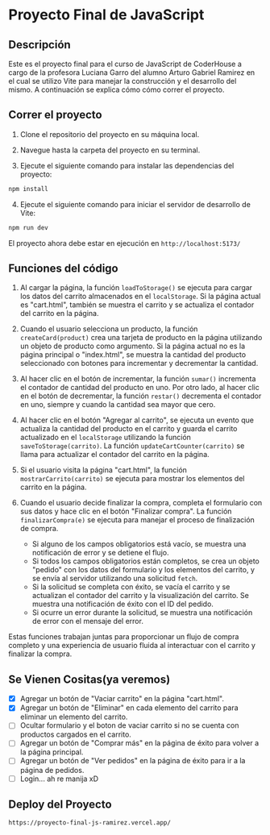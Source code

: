 # Proyecto Final de JavaScript

## Descripción

Este es el proyecto final para el curso de JavaScript de CoderHouse a cargo de la profesora Luciana Garro del alumno Arturo Gabriel Ramirez en el cual se utilizo Vite para manejar la construcción y el desarrollo del mismo. A continuación se explica cómo cómo correr el proyecto.

## Correr el proyecto

1. Clone el repositorio del proyecto en su máquina local.

2. Navegue hasta la carpeta del proyecto en su terminal.

3. Ejecute el siguiente comando para instalar las dependencias del proyecto:

```bash
npm install
```

4. Ejecute el siguiente comando para iniciar el servidor de desarrollo de Vite:

```bash
npm run dev
```

El proyecto ahora debe estar en ejecución en `http://localhost:5173/`

## Funciones del código

1. Al cargar la página, la función `loadToStorage()` se ejecuta para cargar los datos del carrito almacenados en el `localStorage`. Si la página actual es "cart.html", también se muestra el carrito y se actualiza el contador del carrito en la página.

2. Cuando el usuario selecciona un producto, la función `createCard(product)` crea una tarjeta de producto en la página utilizando un objeto de producto como argumento. Si la página actual no es la página principal o "index.html", se muestra la cantidad del producto seleccionado con botones para incrementar y decrementar la cantidad.

3. Al hacer clic en el botón de incrementar, la función `sumar()` incrementa el contador de cantidad del producto en uno. Por otro lado, al hacer clic en el botón de decrementar, la función `restar()` decrementa el contador en uno, siempre y cuando la cantidad sea mayor que cero.

4. Al hacer clic en el botón "Agregar al carrito", se ejecuta un evento que actualiza la cantidad del producto en el carrito y guarda el carrito actualizado en el `localStorage` utilizando la función `saveToStorage(carrito)`. La función `updateCartCounter(carrito)` se llama para actualizar el contador del carrito en la página.

5. Si el usuario visita la página "cart.html", la función `mostrarCarrito(carrito)` se ejecuta para mostrar los elementos del carrito en la página.

6. Cuando el usuario decide finalizar la compra, completa el formulario con sus datos y hace clic en el botón "Finalizar compra". La función `finalizarCompra(e)` se ejecuta para manejar el proceso de finalización de compra.

   - Si alguno de los campos obligatorios está vacío, se muestra una notificación de error y se detiene el flujo.
   - Si todos los campos obligatorios están completos, se crea un objeto "pedido" con los datos del formulario y los elementos del carrito, y se envía al servidor utilizando una solicitud `fetch`.
   - Si la solicitud se completa con éxito, se vacía el carrito y se actualizan el contador del carrito y la visualización del carrito. Se muestra una notificación de éxito con el ID del pedido.
   - Si ocurre un error durante la solicitud, se muestra una notificación de error con el mensaje del error.

Estas funciones trabajan juntas para proporcionar un flujo de compra completo y una experiencia de usuario fluida al interactuar con el carrito y finalizar la compra.

## Se Vienen Cositas(ya veremos)

- [x] Agregar un botón de "Vaciar carrito" en la página "cart.html".
- [x] Agregar un botón de "Eliminar" en cada elemento del carrito para eliminar un elemento del carrito.
- [ ] Ocultar formulario y el boton de vaciar carrito si no se cuenta con productos cargados en el carrito.
- [ ] Agregar un botón de "Comprar más" en la página de éxito para volver a la página principal.
- [ ] Agregar un botón de "Ver pedidos" en la página de éxito para ir a la página de pedidos.
- [ ] Login... ah re manija xD

## Deploy del Proyecto

`https://proyecto-final-js-ramirez.vercel.app/`